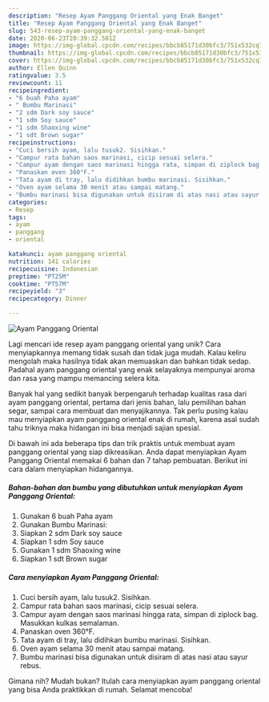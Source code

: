 ```yaml
---
description: "Resep Ayam Panggang Oriental yang Enak Banget"
title: "Resep Ayam Panggang Oriental yang Enak Banget"
slug: 543-resep-ayam-panggang-oriental-yang-enak-banget
date: 2020-06-23T20:39:32.501Z
image: https://img-global.cpcdn.com/recipes/bbcb85171d30bfc3/751x532cq70/ayam-panggang-oriental-foto-resep-utama.jpg
thumbnail: https://img-global.cpcdn.com/recipes/bbcb85171d30bfc3/751x532cq70/ayam-panggang-oriental-foto-resep-utama.jpg
cover: https://img-global.cpcdn.com/recipes/bbcb85171d30bfc3/751x532cq70/ayam-panggang-oriental-foto-resep-utama.jpg
author: Ellen Quinn
ratingvalue: 3.5
reviewcount: 11
recipeingredient:
- "6 buah Paha ayam"
- " Bumbu Marinasi"
- "2 sdm Dark soy sauce"
- "1 sdm Soy sauce"
- "1 sdm Shaoxing wine"
- "1 sdt Brown sugar"
recipeinstructions:
- "Cuci bersih ayam, lalu tusuk2. Sisihkan."
- "Campur rata bahan saos marinasi, cicip sesuai selera."
- "Campur ayam dengan saos marinasi hingga rata, simpan di ziplock bag. Masukkan kulkas semalaman."
- "Panaskan oven 360°F."
- "Tata ayam di tray, lalu didihkan bumbu marinasi. Sisihkan."
- "Oven ayam selama 30 menit atau sampai matang."
- "Bumbu marinasi bisa digunakan untuk disiram di atas nasi atau sayur rebus."
categories:
- Resep
tags:
- ayam
- panggang
- oriental

katakunci: ayam panggang oriental 
nutrition: 141 calories
recipecuisine: Indonesian
preptime: "PT25M"
cooktime: "PT57M"
recipeyield: "3"
recipecategory: Dinner

---
```



![Ayam Panggang Oriental](https://img-global.cpcdn.com/recipes/bbcb85171d30bfc3/751x532cq70/ayam-panggang-oriental-foto-resep-utama.jpg)

Lagi mencari ide resep ayam panggang oriental yang unik? Cara menyiapkannya memang tidak susah dan tidak juga mudah. Kalau keliru mengolah maka hasilnya tidak akan memuaskan dan bahkan tidak sedap. Padahal ayam panggang oriental yang enak selayaknya mempunyai aroma dan rasa yang mampu memancing selera kita.

Banyak hal yang sedikit banyak berpengaruh terhadap kualitas rasa dari ayam panggang oriental, pertama dari jenis bahan, lalu pemilihan bahan segar, sampai cara membuat dan menyajikannya. Tak perlu pusing kalau mau menyiapkan ayam panggang oriental enak di rumah, karena asal sudah tahu triknya maka hidangan ini bisa menjadi sajian spesial.




Di bawah ini ada beberapa tips dan trik praktis untuk membuat ayam panggang oriental yang siap dikreasikan. Anda dapat menyiapkan Ayam Panggang Oriental memakai 6 bahan dan 7 tahap pembuatan. Berikut ini cara dalam menyiapkan hidangannya.

<!--inarticleads1-->

##### Bahan-bahan dan bumbu yang dibutuhkan untuk menyiapkan Ayam Panggang Oriental:

1. Gunakan 6 buah Paha ayam
1. Gunakan  Bumbu Marinasi:
1. Siapkan 2 sdm Dark soy sauce
1. Siapkan 1 sdm Soy sauce
1. Gunakan 1 sdm Shaoxing wine
1. Siapkan 1 sdt Brown sugar




<!--inarticleads2-->

##### Cara menyiapkan Ayam Panggang Oriental:

1. Cuci bersih ayam, lalu tusuk2. Sisihkan.
1. Campur rata bahan saos marinasi, cicip sesuai selera.
1. Campur ayam dengan saos marinasi hingga rata, simpan di ziplock bag. Masukkan kulkas semalaman.
1. Panaskan oven 360°F.
1. Tata ayam di tray, lalu didihkan bumbu marinasi. Sisihkan.
1. Oven ayam selama 30 menit atau sampai matang.
1. Bumbu marinasi bisa digunakan untuk disiram di atas nasi atau sayur rebus.




Gimana nih? Mudah bukan? Itulah cara menyiapkan ayam panggang oriental yang bisa Anda praktikkan di rumah. Selamat mencoba!
